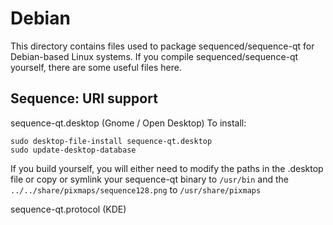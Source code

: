 
Debian
====================
This directory contains files used to package sequenced/sequence-qt
for Debian-based Linux systems. If you compile sequenced/sequence-qt yourself, there are some useful files here.

## Sequence: URI support ##


sequence-qt.desktop  (Gnome / Open Desktop)
To install:

	sudo desktop-file-install sequence-qt.desktop
	sudo update-desktop-database

If you build yourself, you will either need to modify the paths in
the .desktop file or copy or symlink your sequence-qt binary to `/usr/bin`
and the `../../share/pixmaps/sequence128.png` to `/usr/share/pixmaps`

sequence-qt.protocol (KDE)

